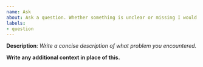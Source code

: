 ```yaml
---
name: Ask
about: Ask a question. Whether something is unclear or missing I would love to help.
labels: 
- question
---
```


**Description**: *Write a concise description of what problem you encountered.*



**Write any additional context in place of this.**